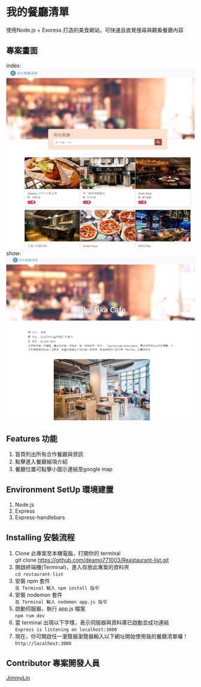 # 我的餐廳清單
使用Node.js + Exoress 打造的美食網站，可快速且直覺搜尋與觀看餐廳內容

## 專案畫面
index:
![image](https://raw.githubusercontent.com/deamo771003/Reastaurant-list/main/index.jpg)
show:
![image](https://raw.githubusercontent.com/deamo771003/Reastaurant-list/main/show.jpg)

## Features 功能
1. 首頁列出所有合作餐廳與資訊
2. 點擊進入餐廳細項介紹
3. 餐廳位置可點擊小圖示連結至google map

## Environment SetUp 環境建置
1. Node.js
2. Express
3. Express-handlebars

## Installing 安裝流程
1. Clone 此專案至本機電腦，打開你的 terminal  
    git clone https://github.com/deamo771003/Reastaurant-list.git
2. 開啟終端機(Terminal)，進入存放此專案的資料夾  
```cd restaurant-list```
3. 安裝 npm 套件  
```在 Terminal 輸入 npm install 指令```
4. 安裝 nodemon 套件  
```在 Terminal 輸入 nodemon app.js 指令```
5. 啟動伺服器，執行 app.js 檔案  
```npm rum dev```
6. 當 terminal 出現以下字樣，表示伺服器與資料庫已啟動並成功連結  
```Express is listening on localhost:3000```
7. 現在，你可開啟任一瀏覽器瀏覽器輸入以下網址開始使用我的餐廳清單囉！  
```http://localhost:3000```

## Contributor 專案開發人員
[JimmyLin](https://github.com/deamo771003)
